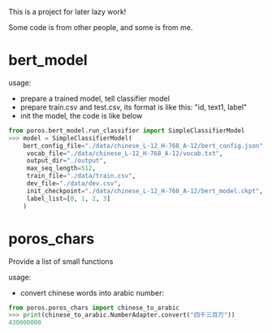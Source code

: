
This is a project for later lazy work!


Some code is from other people, and some is from me.

# bert_model
usage:
- prepare a trained model, tell classifier model
- prepare train.csv and test.csv, its format is like this: "id, text1, label"
- init the model, the code is like below
````python
from poros.bert_model.run_classifier import SimpleClassifierModel
>>> model = SimpleClassifierModel(
    bert_config_file="./data/chinese_L-12_H-768_A-12/bert_config.json",      
     vocab_file="./data/chinese_L-12_H-768_A-12/vocab.txt",                   
     output_dir="./output",                                                   
     max_seq_length=512,                                                      
     train_file="./data/train.csv",                                           
     dev_file="./data/dev.csv",                                               
     init_checkpoint="./data/chinese_L-12_H-768_A-12/bert_model.ckpt",        
     label_list=[0, 1, 2, 3]                                                  
    )
````
    
  
# poros_chars
Provide a list of small functions

usage:
- convert chinese words into arabic number:
```python
from poros.poros_chars import chinese_to_arabic
>>> print(chinese_to_arabic.NumberAdapter.convert("四千三百万"))
430000000

```


